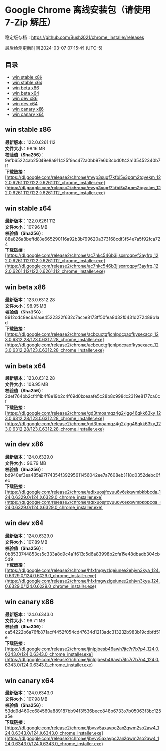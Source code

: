 # Google Chrome 离线安装包（请使用 7-Zip 解压）
稳定版存档：<https://github.com/Bush2021/chrome_installer/releases>

最后检测更新时间
2024-03-07 07:15:49 (UTC-5)


## 目录
* [win stable x86](https://github.com/Bush2021/chrome_installer?tab=readme-ov-file#win-stable-x86)
* [win stable x64](https://github.com/Bush2021/chrome_installer?tab=readme-ov-file#win-stable-x64)
* [win beta x86](https://github.com/Bush2021/chrome_installer?tab=readme-ov-file#win-beta-x86)
* [win beta x64](https://github.com/Bush2021/chrome_installer?tab=readme-ov-file#win-beta-x64)
* [win dev x86](https://github.com/Bush2021/chrome_installer?tab=readme-ov-file#win-dev-x86)
* [win dev x64](https://github.com/Bush2021/chrome_installer?tab=readme-ov-file#win-dev-x64)
* [win canary x86](https://github.com/Bush2021/chrome_installer?tab=readme-ov-file#win-canary-x86)
* [win canary x64](https://github.com/Bush2021/chrome_installer?tab=readme-ov-file#win-canary-x64)

## win stable x86
**最新版本**：122.0.6261.112  
**文件大小**：98.16 MB  
**校验值（Sha256）**：9efb65224ab25049e8a911425f9ac472a0bb97e6b3cbd0ff42a135452340b7f1  
**下载链接**：[https://dl.google.com/release2/chrome/mwp3sugf7kfbi5o3pqm2tgvekm_122.0.6261.112/122.0.6261.112_chrome_installer.exe](https://dl.google.com/release2/chrome/mwp3sugf7kfbi5o3pqm2tgvekm_122.0.6261.112/122.0.6261.112_chrome_installer.exe)  

## win stable x64
**最新版本**：122.0.6261.112  
**文件大小**：107.96 MB  
**校验值（Sha256）**：88a826a8beffd83e665290116a92b3b799620a373168cdf3f54e7a5f92fca724  
**下载链接**：[https://dl.google.com/release2/chrome/ac7hkc546b3jisxnroqpyf3ayfrq_122.0.6261.112/122.0.6261.112_chrome_installer.exe](https://dl.google.com/release2/chrome/ac7hkc546b3jisxnroqpyf3ayfrq_122.0.6261.112/122.0.6261.112_chrome_installer.exe)  

## win beta x86
**最新版本**：123.0.6312.28  
**文件大小**：98.95 MB  
**校验值（Sha256）**：8912cd48ec6a1aae4522322f632c7acbe8173ff50fea8d32f0431d272489b1ad  
**下载链接**：[https://dl.google.com/release2/chrome/acbcuctgfjcnlpdcpaofkysexacq_123.0.6312.28/123.0.6312.28_chrome_installer.exe](https://dl.google.com/release2/chrome/acbcuctgfjcnlpdcpaofkysexacq_123.0.6312.28/123.0.6312.28_chrome_installer.exe)  

## win beta x64
**最新版本**：123.0.6312.28  
**文件大小**：108.95 MB  
**校验值（Sha256）**：2def764bb2cf4f4b4f8e19b2c4f69d0bceaafe5c28b8c998dc2319e8177ca0cf  
**下载链接**：[https://dl.google.com/release2/chrome/gd3tmoamqz4g2xlgg46qkk63ky_123.0.6312.28/123.0.6312.28_chrome_installer.exe](https://dl.google.com/release2/chrome/gd3tmoamqz4g2xlgg46qkk63ky_123.0.6312.28/123.0.6312.28_chrome_installer.exe)  

## win dev x86
**最新版本**：124.0.6329.0  
**文件大小**：96.79 MB  
**校验值（Sha256）**：bd940ef3ea485a97f74354f39295611456042ee7a7608eb3118d0352debc0fec  
**下载链接**：[https://dl.google.com/release2/chrome/adixuosjfoyuu6v6ekqwmbkbbcda_124.0.6329.0/124.0.6329.0_chrome_installer.exe](https://dl.google.com/release2/chrome/adixuosjfoyuu6v6ekqwmbkbbcda_124.0.6329.0/124.0.6329.0_chrome_installer.exe)  

## win dev x64
**最新版本**：124.0.6329.0  
**文件大小**：107.89 MB  
**校验值（Sha256）**：0b8533744853ca5c333a8d9c4a1f613c5d6a83998b2cfa15e48dbadb304cb5d9  
**下载链接**：[https://dl.google.com/release2/chrome/hfxfmgwzlgeiunee2ehjvn3kya_124.0.6329.0/124.0.6329.0_chrome_installer.exe](https://dl.google.com/release2/chrome/hfxfmgwzlgeiunee2ehjvn3kya_124.0.6329.0/124.0.6329.0_chrome_installer.exe)  

## win canary x86
**最新版本**：124.0.6343.0  
**文件大小**：96.71 MB  
**校验值（Sha256）**：ca54222b6a76fb871acf4452f054cd47634d1213adc313232b983b19cdbfd51e  
**下载链接**：[https://dl.google.com/release2/chrome/jinlpjbesb46awh7jtc7r7b7p4_124.0.6343.0/124.0.6343.0_chrome_installer.exe](https://dl.google.com/release2/chrome/jinlpjbesb46awh7jtc7r7b7p4_124.0.6343.0/124.0.6343.0_chrome_installer.exe)  

## win canary x64
**最新版本**：124.0.6343.0  
**文件大小**：107.98 MB  
**校验值（Sha256）**：53dd9d460cc684560a889187bb94f3f536becc848b6733b7b05063f3bc125a5e  
**下载链接**：[https://dl.google.com/release2/chrome/jbvvv5axavpc2an2qwm2so2aw4_124.0.6343.0/124.0.6343.0_chrome_installer.exe](https://dl.google.com/release2/chrome/jbvvv5axavpc2an2qwm2so2aw4_124.0.6343.0/124.0.6343.0_chrome_installer.exe)  

